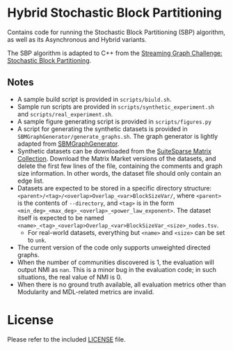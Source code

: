 # Hybrid Stochastic Block Partitioning

Contains code for running the Stochastic Block Partitioning (SBP) algorithm, as well as its 
Asynchronous and Hybrid variants. 

The SBP algorithm is adapted to C++ from the 
[Streaming Graph Challenge: Stochastic Block Partitioning](https://graphchallenge.mit.edu/challenges).

## Notes

- A sample build script is provided in `scripts/biuld.sh`.
- Sample run scripts are provided in `scripts/synthetic_experiment.sh` and `scripts/real_experiment.sh`.
- A sample figure generating script is provided in `scripts/figures.py`
- A script for generating the synthetic datasets is provided in `SBMGraphGenerator/generate_graphs.sh`. 
The graph generator is lightly adapted from [SBMGraphGenerator](https://github.com/vtsynergy/SBMGraphGenerator).
- Synthetic datasets can be downloaded from the
[SuiteSparse Matrix Collection](https://sparse.tamu.edu/). Download the Matrix Market versions of
the datasets, and delete the first few lines of the file, containing the comments and graph size
information. In other words, the dataset file should only contain an edge list.
- Datasets are expected to be stored in a specific directory structure:
`<parent>/<tag>/<overlap>Overlap_<var>BlockSizeVar/`, where `<parent>` is the contents of 
`--directory`, and `<tag>` is in the form `<min_deg>_<max_deg>_<overlap>_<power_law_exponent>`.
The dataset itself is expected to be named `<name>_<tag>_<overlap>Overlap_<var>BlockSizeVar_<size>_nodes.tsv`.
  - For real-world datasets, everything but `<name>` and `<size>` can be set to `unk`.
- The current version of the code only supports unweighted directed graphs.
- When the number of communities discovered is 1, the evaluation will output NMI as `nan`. This is
a minor bug in the evaluation code; in such situations, the real value of NMI is 0.
- When there is no ground truth available, all evaluation metrics other than Modularity and
MDL-related metrics are invalid.

# License

Please refer to the included [LICENSE](./LICENSE) file.
